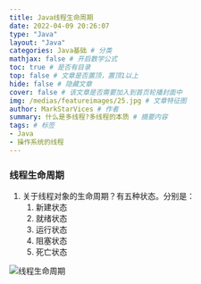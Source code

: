 ```yaml
---
title: Java线程生命周期
date: 2022-04-09 20:26:07
type: "Java"
layout: "Java"
categories: Java基础 # 分类
mathjax: false # 开启数学公式
toc: true # 是否有目录
top: false # 文章是否置顶，置顶1以上
hide: false # 隐藏文章
cover: false # 该文章是否需要加入到首页轮播封面中
img: /medias/featureimages/25.jpg # 文章特征图
author: MarkStarVices # 作者
summary: 什么是多线程?多线程的本质 # 摘要内容
tags: # 标签
- Java
- 操作系统的线程
---
```


### 线程生命周期

1. 关于线程对象的生命周期？有五种状态。分别是：
   1. 新建状态
   2. 就绪状态
   3. 运行状态
   4. 阻塞状态
   5. 死亡状态

![线程生命周期](线程生命周期.png)